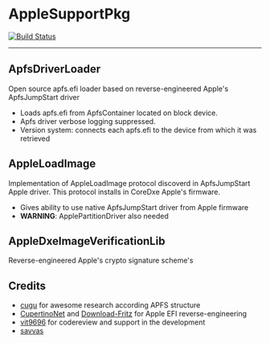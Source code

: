 AppleSupportPkg
==============

[![Build Status](https://travis-ci.org/acidanthera/ApfsSupportPkg.svg?branch=master)](https://travis-ci.org/acidanthera/ApfsSupportPkg)

-----

## ApfsDriverLoader
Open source apfs.efi loader based on reverse-engineered Apple's ApfsJumpStart driver

- Loads apfs.efi from ApfsContainer located on block device.
- Apfs driver verbose logging suppressed.
- Version system: connects each apfs.efi to the device from which it was retrieved

## AppleLoadImage
Implementation of AppleLoadImage protocol discoverd in ApfsJumpStart Apple driver. This protocol installs in CoreDxe Apple's firmware.

- Gives ability to use native ApfsJumpStart driver from Apple firmware
- **WARNING**: ApplePartitionDriver also needed

## AppleDxeImageVerificationLib
Reverse-engineered Apple's crypto signature scheme's

## Credits
- [cugu](https://github.com/cugu) for awesome research according APFS structure
- [CupertinoNet](https://github.com/CupertinoNet) and [Download-Fritz](https://github.com/Download-Fritz) for Apple EFI reverse-engineering
- [vit9696](https://github.com/vit9696) for codereview and support in the development
- [savvas](https://github.com/savvamitrofanov) 
